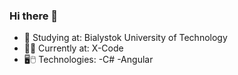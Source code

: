 ### Hi there 👋
- 🧐 Studying at: Bialystok University of Technology
- 🧑‍💼 Currently at: X-Code
- 🖥️🖱️ Technologies:
  -C#
  -Angular
<!--
**Modzel200/Modzel200** is a ✨ _special_ ✨ repository because its `README.md` (this file) appears on your GitHub profile.

Here are some ideas to get you started:

- 🔭 I’m currently working on ...
- 🌱 I’m currently learning ...
- 👯 I’m looking to collaborate on ...
- 🤔 I’m looking for help with ...
- 💬 Ask me about ...
- 📫 How to reach me: ...
- 😄 Pronouns: ...
- ⚡ Fun fact: ...
-->
